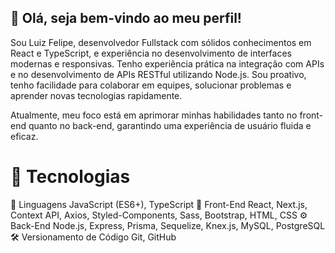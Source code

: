 ## 👋 Olá, seja bem-vindo ao meu perfil!

Sou Luiz Felipe, desenvolvedor Fullstack com sólidos conhecimentos em React e TypeScript, e experiência no desenvolvimento de interfaces modernas e responsivas. Tenho experiência prática na integração com APIs e no desenvolvimento de APIs RESTful utilizando Node.js. Sou proativo, tenho facilidade para colaborar em equipes, solucionar problemas e aprender novas tecnologias rapidamente.

Atualmente, meu foco está em aprimorar minhas habilidades tanto no front-end quanto no back-end, garantindo uma experiência de usuário fluida e eficaz.

<h1>🚀 Tecnologias </h1>
📌 Linguagens
JavaScript (ES6+), TypeScript
🎨 Front-End
React, Next.js, Context API, Axios, Styled-Components, Sass, Bootstrap, HTML, CSS
⚙️ Back-End
Node.js, Express, Prisma, Sequelize, Knex.js, MySQL, PostgreSQL
🛠️ Versionamento de Código
Git, GitHub
